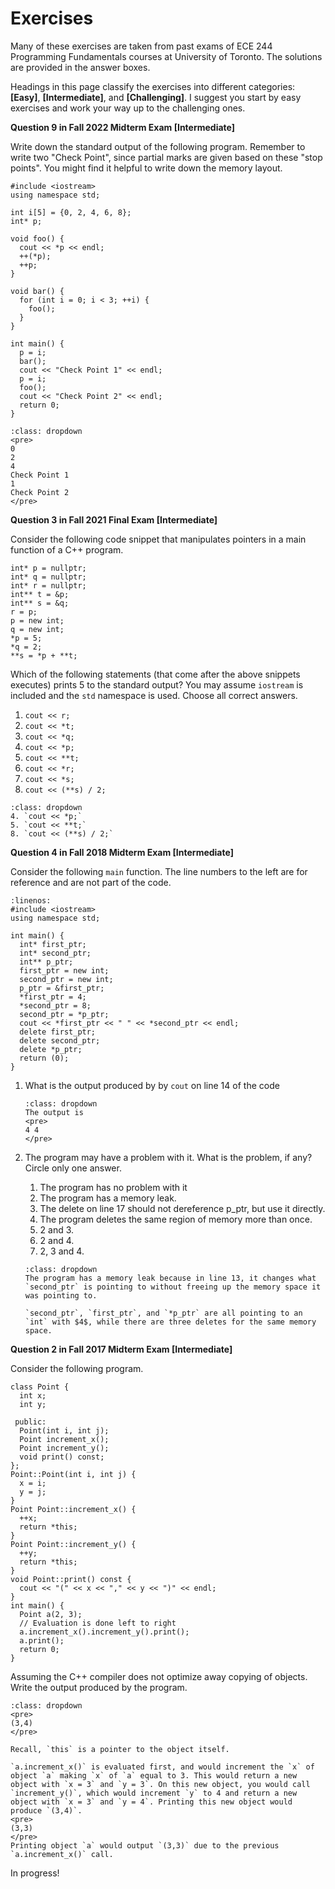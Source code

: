 # Exercises

Many of these exercises are taken from past exams of ECE 244 Programming Fundamentals courses at University of Toronto. The solutions are provided in the answer boxes.

Headings in this page classify the exercises into different categories: **[Easy]**, **[Intermediate]**, and **[Challenging]**. I suggest you start by easy exercises and work your way up to the challenging ones.

**Question 9 in Fall 2022 Midterm Exam [Intermediate]**

Write down the standard output of the following program. Remember to write two "Check Point", since partial marks are given based on these "stop points". You might find it helpful to write down the memory layout.

```{code-block} cpp
#include <iostream>
using namespace std;

int i[5] = {0, 2, 4, 6, 8};
int* p;

void foo() {
  cout << *p << endl;
  ++(*p);
  ++p;
}

void bar() {
  for (int i = 0; i < 3; ++i) {
    foo();
  }
}

int main() {
  p = i;
  bar();
  cout << "Check Point 1" << endl;
  p = i;
  foo();
  cout << "Check Point 2" << endl;
  return 0;
}
```

```{admonition} Answer
:class: dropdown
<pre>
0
2
4
Check Point 1
1
Check Point 2
</pre>
```

**Question 3 in Fall 2021 Final Exam [Intermediate]**

Consider the following code snippet that manipulates pointers in a main function of a C++ program. 

```{code-block} cpp
int* p = nullptr;
int* q = nullptr;
int* r = nullptr;
int** t = &p;
int** s = &q;
r = p;
p = new int;
q = new int;
*p = 5;
*q = 2;
**s = *p + **t;
```

Which of the following statements (that come after the above snippets executes) prints 5 to the standard output? You may assume `iostream` is included and the `std` namespace is used. Choose all correct answers.

1. `cout << r;`
2. `cout << *t;`
3. `cout << *q;`
4. `cout << *p;`
5. `cout << **t;`
6. `cout << *r;`
7. `cout << *s;`
8. `cout << (**s) / 2;`

```{admonition} Answer
:class: dropdown
4. `cout << *p;`
5. `cout << **t;`
8. `cout << (**s) / 2;`
```

**Question 4 in Fall 2018 Midterm Exam [Intermediate]**

Consider the following `main` function. The line numbers to the left are for reference and are not part of the code.

```{code-block} cpp
:linenos:
#include <iostream>
using namespace std;

int main() {
  int* first_ptr;
  int* second_ptr;
  int** p_ptr;
  first_ptr = new int;
  second_ptr = new int;
  p_ptr = &first_ptr;
  *first_ptr = 4;
  *second_ptr = 8;
  second_ptr = *p_ptr;
  cout << *first_ptr << " " << *second_ptr << endl;
  delete first_ptr;
  delete second_ptr;
  delete *p_ptr;
  return (0);
}
```

1. What is the output produced by by `cout` on line 14 of the code

    ```{admonition} Answer
    :class: dropdown
    The output is
    <pre>
    4 4
    </pre>
    ```
2. The program may have a problem with it. What is the problem, if any? Circle only one answer.
    1. The program has no problem with it
    2. The program has a memory leak.
    3. The delete on line 17 should not dereference p_ptr, but use it directly.
    4. The program deletes the same region of memory more than once.
    5. 2 and 3.
    6. 2 and 4.
    7. 2, 3 and 4.

    ```{admonition} Answer
    :class: dropdown
    The program has a memory leak because in line 13, it changes what `second_ptr` is pointing to without freeing up the memory space it was pointing to.

    `second_ptr`, `first_ptr`, and `*p_ptr` are all pointing to an `int` with $4$, while there are three deletes for the same memory space. 
    ```

**Question 2 in Fall 2017 Midterm Exam [Intermediate]**

Consider the following program. 

```{code-block} cpp
class Point {
  int x;
  int y;

 public:
  Point(int i, int j);
  Point increment_x();
  Point increment_y();
  void print() const;
};
Point::Point(int i, int j) {
  x = i;
  y = j;
}
Point Point::increment_x() {
  ++x;
  return *this;
}
Point Point::increment_y() {
  ++y;
  return *this;
}
void Point::print() const {
  cout << "(" << x << "," << y << ")" << endl;
}
int main() {
  Point a(2, 3);
  // Evaluation is done left to right
  a.increment_x().increment_y().print();
  a.print();
  return 0;
}
```

Assuming the C++ compiler does not optimize away copying of objects. Write the output produced by the program.

```{admonition} Answer
:class: dropdown
<pre>
(3,4)
</pre>

Recall, `this` is a pointer to the object itself. 

`a.increment_x()` is evaluated first, and would increment the `x` of object `a` making `x` of `a` equal to 3. This would return a new object with `x = 3` and `y = 3`. On this new object, you would call `increment_y()`, which would increment `y` to 4 and return a new object with `x = 3` and `y = 4`. Printing this new object would produce `(3,4)`.
<pre>
(3,3)
</pre>
Printing object `a` would output `(3,3)` due to the previous `a.increment_x()` call. 
```

In progress!
